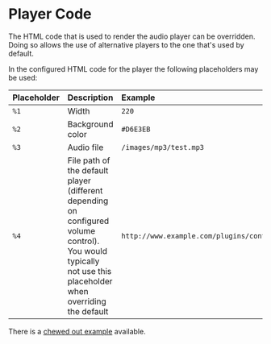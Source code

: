 # Player Code #

The HTML code that is used to render the audio player can be overridden. Doing so allows the use of alternative players to the one that's used by default.

In the configured HTML code for the player the following placeholders may be used:

| **Placeholder** | **Description** | **Example** |
|:----------------|:----------------|:------------|
| `%1` | Width | `220` |
| `%2` | Background color | `#D6E3EB` |
| `%3` | Audio file | `/images/mp3/test.mp3` |
| `%4` | File path of the default player (different depending on configured volume control). You would typically not use this placeholder when overriding the default | `http://www.example.com/plugins/content/mp3browser/dewplayer/dewplayer.swf` |

There is a [chewed out example](AlternativePlayer.md) available.